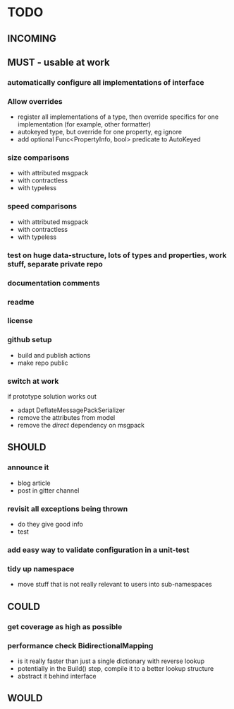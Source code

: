 # TODO

## INCOMING




## MUST - usable at work
### automatically configure all implementations of interface

### Allow overrides
- register all implementations of a type, then override specifics for one implementation (for example, other formatter)
- autokeyed type, but override for one property, eg ignore
- add optional Func<PropertyInfo, bool> predicate to AutoKeyed

### size comparisons
- with attributed msgpack
- with contractless
- with typeless

### speed comparisons
- with attributed msgpack
- with contractless
- with typeless

### test on huge data-structure, lots of types and properties, work stuff, separate private repo

### documentation comments

### readme

### license

### github setup
- build and publish actions
- make repo public

### switch at work
if prototype solution works out
- adapt DeflateMessagePackSerializer
- remove the attributes from model
- remove the *direct* dependency on msgpack


## SHOULD
### announce it
- blog article
- post in gitter channel

### revisit all exceptions being thrown
- do they give good info
- test

### add easy way to validate configuration in a unit-test

### tidy up namespace
- move stuff that is not really relevant to users into sub-namespaces


## COULD

### get coverage as high as possible

### performance check BidirectionalMapping
- is it really faster than just a single dictionary with reverse lookup
- potentially in the Build() step, compile it to a better lookup structure
- abstract it behind interface

## WOULD

